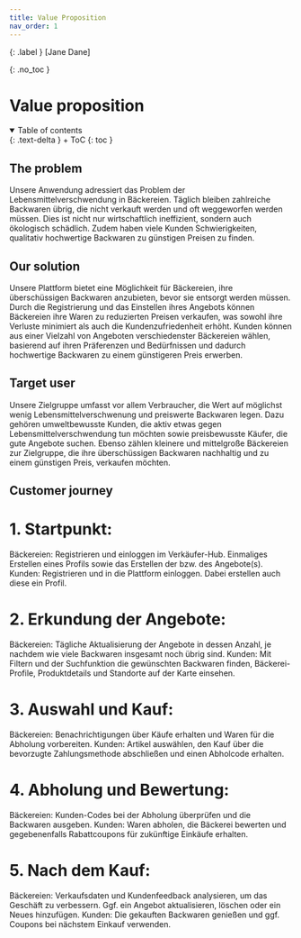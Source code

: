 ```yaml
---
title: Value Proposition
nav_order: 1
---
```


{: .label }
[Jane Dane]

{: .no_toc }
# Value proposition

<details open markdown="block">
{: .text-delta }
<summary>Table of contents</summary>
+ ToC
{: toc }
</details>

## The problem
Unsere Anwendung adressiert das Problem der Lebensmittelverschwendung in Bäckereien. Täglich bleiben zahlreiche Backwaren übrig, die nicht verkauft werden und oft weggeworfen werden müssen. Dies ist nicht nur wirtschaftlich ineffizient, sondern auch ökologisch schädlich. Zudem haben viele Kunden Schwierigkeiten, qualitativ hochwertige Backwaren zu günstigen Preisen zu finden.

## Our solution

Unsere Plattform bietet eine Möglichkeit für Bäckereien, ihre überschüssigen Backwaren anzubieten, bevor sie entsorgt werden müssen. Durch die Registrierung und das Einstellen ihres Angebots können Bäckereien ihre Waren zu reduzierten Preisen verkaufen, was sowohl ihre Verluste minimiert als auch die Kundenzufriedenheit erhöht. Kunden können aus einer Vielzahl von Angeboten verschiedenster Bäckereien wählen, basierend auf ihren Präferenzen und Bedürfnissen und dadurch hochwertige Backwaren zu einem günstigeren Preis erwerben.

## Target user

Unsere Zielgruppe umfasst vor allem Verbraucher, die Wert auf möglichst wenig Lebensmittelverschwenung und preiswerte Backwaren legen. Dazu gehören umweltbewusste Kunden, die aktiv etwas gegen Lebensmittelverschwendung tun möchten sowie preisbewusste Käufer, die gute Angebote suchen. Ebenso zählen kleinere und mittelgroße Bäckereien zur Zielgruppe, die ihre überschüssigen Backwaren nachhaltig und zu einem günstigen Preis, verkaufen möchten.

## Customer journey

# 1. Startpunkt:
Bäckereien: Registrieren und einloggen im Verkäufer-Hub. Einmaliges Erstellen eines Profils sowie das Erstellen der bzw. des Angebote(s).
Kunden: Registrieren und in die Plattform einloggen. Dabei erstellen auch diese ein Profil.

# 2. Erkundung der Angebote:
Bäckereien: Tägliche Aktualisierung der Angebote in dessen Anzahl, je nachdem wie viele Backwaren insgesamt noch übrig sind.
Kunden: Mit Filtern und der Suchfunktion die gewünschten Backwaren finden, Bäckerei-Profile, Produktdetails und Standorte auf der Karte einsehen.

# 3. Auswahl und Kauf:
Bäckereien: Benachrichtigungen über Käufe erhalten und Waren für die Abholung vorbereiten.
Kunden: Artikel auswählen, den Kauf über die bevorzugte Zahlungsmethode abschließen und einen Abholcode erhalten.

# 4. Abholung und Bewertung:
Bäckereien: Kunden-Codes bei der Abholung überprüfen und die Backwaren ausgeben.
Kunden: Waren abholen, die Bäckerei bewerten und gegebenenfalls Rabattcoupons für zukünftige Einkäufe erhalten.

# 5. Nach dem Kauf:
Bäckereien: Verkaufsdaten und Kundenfeedback analysieren, um das Geschäft zu verbessern. Ggf. ein Angebot aktualisieren, löschen oder ein Neues hinzufügen.
Kunden: Die gekauften Backwaren genießen und ggf. Coupons bei nächstem Einkauf verwenden.
